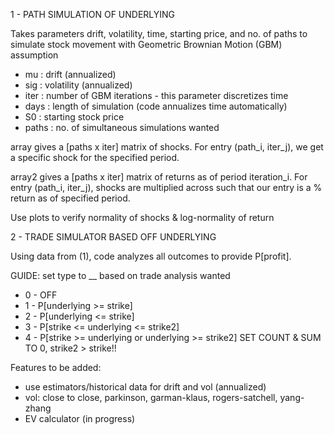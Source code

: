 1 - PATH SIMULATION OF UNDERLYING

Takes parameters drift, volatility, time, starting price, and no. of paths to simulate stock movement with Geometric Brownian Motion (GBM) assumption

*  mu : drift (annualized)
*  sig : volatility (annualized)
*  iter : number of GBM iterations - this parameter discretizes time
*  days : length of simulation (code annualizes time automatically)
*  S0 : starting stock price
*  paths : no. of simultaneous simulations wanted

array gives a [paths x iter] matrix of shocks. For entry (path_i, iter_j), we get a specific shock for the specified period.

array2 gives a [paths x iter] matrix of returns as of period iteration_i. For entry (path_i, iter_j), shocks are multiplied across such that our entry is a % return as of specified period.

Use plots to verify normality of shocks & log-normality of return

2 - TRADE SIMULATOR BASED OFF UNDERLYING

Using data from (1), code analyzes all outcomes to provide P[profit].

GUIDE: set type to __ based on trade analysis wanted
*  0 - OFF
*  1 - P[underlying >= strike]
*  2 - P[underlying <= strike]
*  3 - P[strike <= underlying <= strike2]
*  4 - P[strike >= underlying or underlying >= strike2]
SET COUNT & SUM TO 0, strike2 > strike!!

Features to be added: 
*  use estimators/historical data for drift and vol (annualized)
*    vol: close to close, parkinson, garman-klaus, rogers-satchell, yang-zhang
*   EV calculator (in progress)
